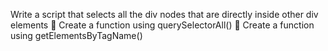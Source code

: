 Write a script that selects all the div nodes that are
directly inside other div elements
 Create a function using querySelectorAll()
 Create a function using getElementsByTagName()

